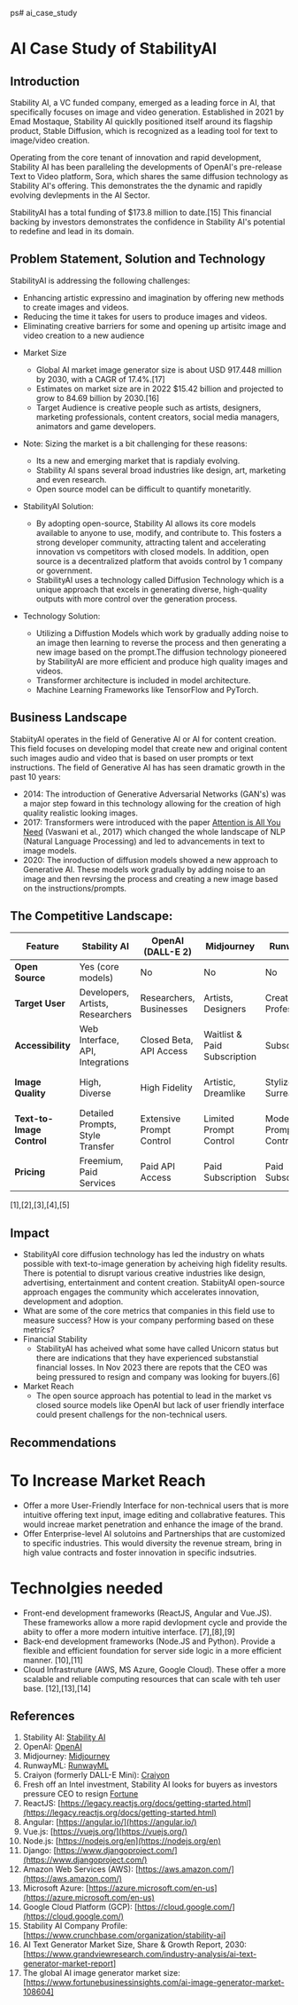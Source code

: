 ps# ai_case_study
# AI Case Study of StabilityAI 

## Introduction
Stability AI, a VC funded company, emerged as a leading force in AI, that specifically focuses on image and video generation. Established in 2021 by Emad Mostaque, Stability AI quicklly positioned itself around its flagship product, Stable Diffusion, which is recognized as a leading tool for text to image/video creation. 

Operating from the core tenant of innovation and rapid development, Stability AI has been paralleling the developments of OpenAI's pre-release Text to Video platform, Sora, which shares the same diffusion technology as Stability AI's offering. This demonstrates the the dynamic and rapidly evolving devlepments in the AI Sector. 

StabilityAI has a total funding of $173.8 million to date.[15] This financial backing by investors demonstrates the confidence in Stability AI's potential to redefine and lead in its domain.

## Problem Statement, Solution and Technology
StabilityAI is addressing the following challenges:
- Enhancing artistic expressino and imagination by offering new methods to create images and videos.
- Reducing the time it takes for users to produce images and videos.
- Eliminating creative barriers for some and opening up artisitc image and video creation to a new audience
* Market Size
    - Global AI market image generator size is about USD 917.448 million by 2030, with a CAGR of 17.4%.[17]
    - Estimates on market size are in 2022 $15.42 billion and projected to grow to 84.69 billion by 2030.[16]
    - Target Audience is creative people such as artists, designers, marketing professionals, content creators, social media managers, animators and game developers. 
* Note: Sizing the market is a bit challenging for these reasons:
    - Its a new and emerging market that is rapdialy evolving. 
    - Stability AI spans several broad industries like design, art, marketing and even research. 
    - Open source model can be difficult to quantify monetaritly. 
* StabilityAI Solution:
    - By adopting open-source, Stability AI allows its core models available to anyone to use, modify, and contribute to. This fosters a strong developer community, attracting talent and accelerating innovation vs competitors with closed models. In addition, open source is a decentralized platform that avoids control by 1 company or government. 
    - StabilityAI uses a technology called Diffusion Technology which is a unique approach that excels in generating diverse, high-quality outputs with more control over the generation process. 

* Technology Solution:
    - Utilizing a Diffustion Models which work by gradually adding noise to an image then learning to reverse the process and then generating a new image based on the prompt.The diffusion technology pioneered by StabilityAI are more efficient and produce high quality images and videos. 
    - Transformer architecture is included in model architecture.
    - Machine Learning Frameworks like TensorFlow and PyTorch.

## Business Landscape
StabiityAI operates in the field of Generative AI or AI for content creation. This field focuses on developing model that create new and original content such images audio and video that is based on user prompts or text instructions. 
The field of Generative AI has has seen dramatic growth in the past 10 years:
* 2014: The introduction of Generative Adversarial Networks (GAN's) was a major step foward in this technology allowing for the creation of high quality realistic looking images. 
* 2017: Transformers were introduced with the paper [Attention is All You Need](https://arxiv.org/pdf/1706.03762.pdf) (Vaswani et al., 2017) which changed the whole landscape of NLP (Natural Language Processing) and led to advancements in text to image models. 
* 2020: The inroduction of diffusion models showed a new approach to Generative AI. These models work gradually by adding noise to an image and then revrsing the process and creating a new image based on the instructions/prompts. 

## The Competitive Landscape:
**Feature** | **Stability AI** | **OpenAI (DALL-E 2)** | **Midjourney** | **RunwayML** | **Craiyon** |
------- | -------- | -------- | -------- | -------- | -------- |
**Open Source** | Yes (core models) | No | No | No | No |
**Target User** | Developers, Artists, Researchers | Researchers, Businesses | Artists, Designers | Creative Professionals | General Users |
**Accessibility** | Web Interface, API, Integrations | Closed Beta, API Access | Waitlist & Paid Subscription | Subscription | Free Web Interface |
**Image Quality** | High, Diverse | High Fidelity| Artistic, Dreamlike | Stylized, Surreal | Varies, Meme-like |
**Text-to-Image Control** | Detailed Prompts, Style Transfer | Extensive Prompt Control | Limited Prompt Control | Moderate Prompt Control | Simple Prompts |
**Pricing** | Freemium, Paid Services | Paid API Access | Paid Subscription | Paid Subscription | Free & Pro Versions | [1],[2],[3],[4],[5]
[1],[2],[3],[4],[5]

## Impact
* StabilityAI core diffusion technology has led the industry on whats possible with text-to-image generation by acheiving high fidelity results. There is potential to disrupt various creative industries like design, advertising, entertainment and content creation. StabiityAI open-source approach engages the community which accelerates innovation, development and adoption. 
* What are some of the core metrics that companies in this field use to measure success? How is your company performing based on these metrics?
* Financial Stability
    - StabilityAI has acheived what some have called Unicorn status but there are indications that they have experienced substanstial financial losses. In Nov 2023 there are repots that the CEO was being pressured to resign and company was looking for buyers.[6]
* Market Reach 
    - The open source approach has potential to lead in the market vs closed source models like OpenAI but lack of user friendly interface could present challengs for the non-technical users. 

## Recommendations
# To Increase Market Reach
 -  Offer a more User-Friendly Interface for non-technical users that is more intuitive offering text input, image editing and collabrative features. This would increae market penetration and enhance the image of the brand. 
 - Offer Enterprise-level AI solutoins and Partnerships that are customized to specific industries. This would diversity the revenue stream, bring in high value contracts and foster innovation in specific indsutries. 
# Technolgies needed
  - Front-end development frameworks (ReactJS, Angular and Vue.JS). These frameworks allow a more rapid devlopment cycle and provide the abiity to offer a more modern intuitive interface. [7],[8],[9]
  - Back-end development frameworks (Node.JS and Python). Provide a flexible and efficient foundation for server side logic in a more efficient manner. [10],[11]
  - Cloud Infrastruture (AWS, MS Azure, Google Cloud). These offer a more scalable and reliable computing resources that can scale with teh user base. [12],[13],[14]
## References
1. Stability AI: [Stability AI](https://stability.ai/)
2. OpenAI: [OpenAI](https://openai.com/)
3. Midjourney: [Midjourney](https://midjourney.com/)
4. RunwayML: [RunwayML](https://runwayml.com/)
5. Craiyon (formerly DALL-E Mini): [Craiyon](https://craiyon.com/)
6. Fresh off an Intel investment, Stability AI looks for buyers as investors pressure CEO to resign [Fortune](https://fortune.com/2023/11/29/stability-ai-sale-intel-ceo-resign/)
7.  ReactJS: [https://legacy.reactjs.org/docs/getting-started.html](https://legacy.reactjs.org/docs/getting-started.html)
8.  Angular: [https://angular.io/](https://angular.io/)
9.  Vue.js: [https://vuejs.org/](https://vuejs.org/)
10. Node.js: [https://nodejs.org/en](https://nodejs.org/en)
11. Django: [https://www.djangoproject.com/](https://www.djangoproject.com/)
12. Amazon Web Services (AWS): [https://aws.amazon.com/](https://aws.amazon.com/)
13. Microsoft Azure: [https://azure.microsoft.com/en-us](https://azure.microsoft.com/en-us)
14. Google Cloud Platform (GCP): [https://cloud.google.com/](https://cloud.google.com/)
15. Stability AI Company Profile: [https://www.crunchbase.com/organization/stability-ai]
16. AI Text Generator Market Size, Share & Growth Report, 2030:[https://www.grandviewresearch.com/industry-analysis/ai-text-generator-market-report]
17. The global AI image generator market size: [https://www.fortunebusinessinsights.com/ai-image-generator-market-108604]